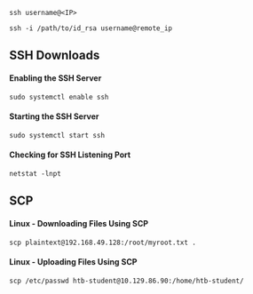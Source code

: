 ```
ssh username@<IP>
```
```
ssh -i /path/to/id_rsa username@remote_ip
```

## SSH Downloads
#### Enabling the SSH Server
```shell
sudo systemctl enable ssh
```
#### Starting the SSH Server
```shell
sudo systemctl start ssh
```
#### Checking for SSH Listening Port
```shell
netstat -lnpt
```
## SCP
#### Linux - Downloading Files Using SCP
```shell
scp plaintext@192.168.49.128:/root/myroot.txt . 
```
#### Linux - Uploading Files Using SCP
```shell
scp /etc/passwd htb-student@10.129.86.90:/home/htb-student/
```
